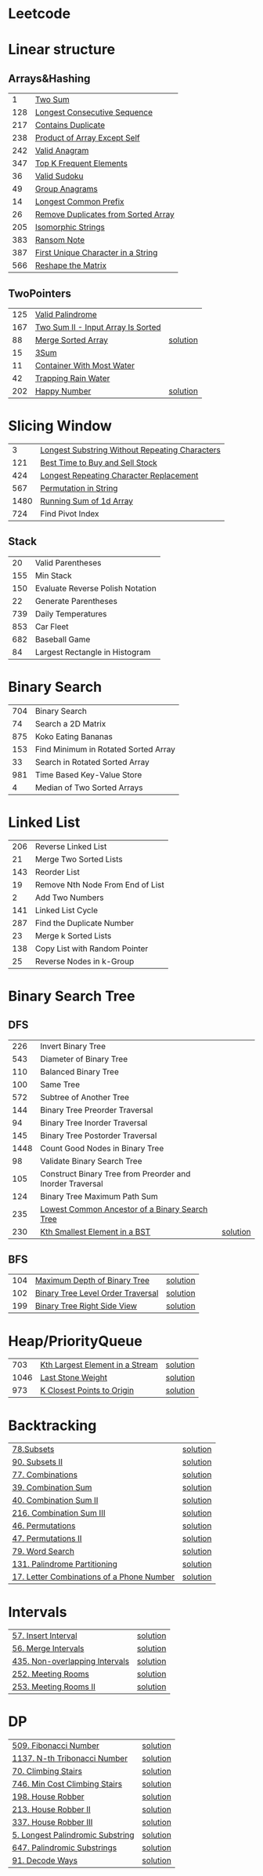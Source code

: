 # Leetcode


# Linear structure
## Arrays&Hashing
|     |                                                                                                                                                |
|-----|------------------------------------------------------------------------------------------------------------------------------------------------|
| 1   | [Two Sum](https://github.com/WeiruSun/Leetcode/blob/main/Arrays%26Hashing/1.%20Two%20Sum.md)                                                   |
| 128 | [Longest Consecutive Sequence](https://github.com/WeiruSun/Leetcode/blob/main/Arrays%26Hashing/128.%20Longest%20Consecutive%20Sequence.md)     |
| 217 | [Contains Duplicate](https://github.com/WeiruSun/Leetcode/blob/main/Arrays%26Hashing/217.%20Contains%20Duplicate.md)                           |
| 238 | [Product of Array Except Self](https://github.com/WeiruSun/Leetcode/blob/main/Arrays%26Hashing/238.%20Product%20of%20Array%20Except%20Self.md) |
| 242 | [Valid Anagram](https://github.com/WeiruSun/Leetcode/blob/main/Arrays%26Hashing/242.%20Valid%20Anagram.md)                                     |
| 347 | [Top K Frequent Elements](https://github.com/WeiruSun/Leetcode/blob/main/Arrays%26Hashing/347.%20Top%20K%20Frequent%20Elements.md)             |
| 36  | [Valid Sudoku](https://github.com/WeiruSun/Leetcode/blob/main/Arrays%26Hashing/36.%20Valid%20Sudoku.md)                                        |
| 49  | [Group Anagrams](https://github.com/WeiruSun/Leetcode/blob/main/Arrays%26Hashing/49.%20Group%20Anagrams.md)                                    |
| 14  | [Longest Common Prefix]()                             |
| 26  | [Remove Duplicates from Sorted Array]()                                    |
|205  | [Isomorphic Strings]()      |
|383 | [Ransom Note]()|
|387 | [First Unique Character in a String]()|
|566 |[Reshape the Matrix]()|

## TwoPointers
|     |                                                                                                                            |                                                                                                                                                                        |
|-----|----------------------------------------------------------------------------------------------------------------------------|------------------------------------------------------------------------------------------------------------------------------------------------------------------------|
| 125 | [Valid Palindrome](https://leetcode.com/problems/valid-palindrome/)                                                        |                                                                                                                                                                        |
| 167 | [Two Sum II - Input Array Is Sorted](https://leetcode.com/problems/two-sum-ii-input-array-is-sorted/)                      |                                                                                                                                                                        | 
| 88  | [Merge Sorted Array](https://leetcode.com/problems/merge-sorted-array/description/?envType=study-plan&id=data-structure-i) | [solution](https://github.com/WeiruSun/Leetcode/blob/475a6039046db26425c02a9d41c0baedaabf155b/Two%20Pointers/88.%20Merge%20Sorted%20Array.md)                          |                    
| 15  | [3Sum](https://leetcode.com/problems/3sum/)                                                                                |                                                                                                                                                                        |
| 11  | [Container With Most Water](https://leetcode.com/problems/container-with-most-water/)                                      |                                                                                                                                                                        |
| 42  | [Trapping Rain Water](https://leetcode.com/problems/trapping-rain-water/)                                                  |                                                                                                                                                                        |
| 202 | [Happy Number](https://leetcode.com/problems/happy-number/description/)                                                    | [solution](https://github.com/WeiruSun/Leetcode/blob/4e79e7a3d31c07e4e3c05eee2255af50d7963ef6/Two%20Pointers/Floyd's%20Tortoise%20and%20Hare/202.%20Happy%20Number.md) |

# Slicing Window
|      |                                                                                                                                 |
|------|---------------------------------------------------------------------------------------------------------------------------------|
| 3    | [Longest Substring Without Repeating Characters](https://leetcode.com/problems/longest-substring-without-repeating-characters/) |
| 121  | [Best Time to Buy and Sell Stock](https://leetcode.com/problems/best-time-to-buy-and-sell-stock/)                               |
| 424  | [Longest Repeating Character Replacement](https://leetcode.com/problems/longest-repeating-character-replacement/description/)   |
| 567  | [Permutation in String](https://leetcode.com/problems/permutation-in-string/)                                                   |
| 1480 | [Running Sum of 1d Array]()                                                                                                     |
| 724  |  Find Pivot Index                                                                                                               |


## Stack
|     |                                   |
|-----|-----------------------------------|
| 20  | 	Valid Parentheses                |
| 155 | 	Min Stack                        |
| 150 | 	Evaluate Reverse Polish Notation |
| 22  | 	Generate Parentheses             |
| 739 | 	Daily Temperatures               |
| 853 | 	Car Fleet                        |
| 682 | 	Baseball Game                    |
| 84  | 	Largest Rectangle in Histogram   |

# Binary Search
|     |                                       |
|-----|---------------------------------------|
| 704 | 	Binary Search                        |
| 74  | 	Search a 2D Matrix                   |
| 875 | 	Koko Eating Bananas                  |
| 153 | 	Find Minimum in Rotated Sorted Array |
| 33  | 	Search in Rotated Sorted Array       |
| 981 | 	Time Based Key-Value Store           |
| 4   | 	Median of Two Sorted Arrays          |

# Linked List
|     |                                   |
|-----|-----------------------------------|
| 206 | 	Reverse Linked List              |
| 21  | 	Merge Two Sorted Lists           |
| 143 | 	Reorder List                     |
| 19  | 	Remove Nth Node From End of List |
| 2   | 	Add Two Numbers                  |
| 141 | 	Linked List Cycle                |
| 287 | 	Find the Duplicate Number        |
| 23  | 	Merge k Sorted Lists             |
| 138 | 	Copy List with Random Pointer    |
| 25  | 	Reverse Nodes in k-Group         |

# Binary Search Tree
## DFS
|      |                                                                                                                                             |                                                                                                                                                           |
|------|---------------------------------------------------------------------------------------------------------------------------------------------|-----------------------------------------------------------------------------------------------------------------------------------------------------------|
| 226  | 	Invert Binary Tree                                                                                                                         |                                                                                                                                                           |                                                                                                                            
| 543  | 	Diameter of Binary Tree                                                                                                                    |                                                                                                                                                           |
| 110  | 	Balanced Binary Tree                                                                                                                       |                                                                                                                                                           |
| 100  | 	Same Tree                                                                                                                                  |                                                                                                                                                           |
| 572  | 	Subtree of Another Tree                                                                                                                    |
| 144  | 	Binary Tree Preorder Traversal                                                                                                             |
| 94   | 	Binary Tree Inorder Traversal                                                                                                              |
| 145  | 	Binary Tree Postorder Traversal                                                                                                            |                                                                                                                                                           |
| 1448 | 	Count Good Nodes in Binary Tree                                                                                                            |                                                                                                                                                           |
| 98   | 	Validate Binary Search Tree                                                                                                                |                                                                                                                                                           |
| 105  | 	Construct Binary Tree from Preorder and Inorder Traversal                                                                                  |                                                                                                                                                           |
| 124  | 	Binary Tree Maximum Path Sum                                                                                                               |                                                                                                                                                           |
| 235  | [Lowest Common Ancestor of a Binary Search Tree](https://leetcode.com/problems/lowest-common-ancestor-of-a-binary-search-tree/description/) |                                                                                                                                                           |
| 230  | [Kth Smallest Element in a BST](https://leetcode.com/problems/kth-smallest-element-in-a-bst/)                                               | [solution](https://github.com/WeiruSun/Leetcode/blob/c5944430ba237755b0824ea0b9f3c7d40b5ae892/Tree/DFS/230.%20Kth%20Smallest%20Element%20in%20a%20BST.md) |

## BFS
|     |                                                                                                                   |                                                                                                                                                       |
|-----|-------------------------------------------------------------------------------------------------------------------|-------------------------------------------------------------------------------------------------------------------------------------------------------|
| 104 | [Maximum Depth of Binary Tree](https://leetcode.com/problems/maximum-depth-of-binary-tree/description/)           | [solution](https://github.com/WeiruSun/Leetcode/blob/0a70eda8fe0bde76ede44d024552174bc967bc46/Tree/BFS/104%20MaximumDepthOfBinaryTree.md)             |     
| 102 | [Binary Tree Level Order Traversal](https://leetcode.com/problems/binary-tree-level-order-traversal/description/) | [solution](https://github.com/WeiruSun/Leetcode/blob/0a70eda8fe0bde76ede44d024552174bc967bc46/Tree/BFS/102%20BinaryTreeLevelOrderTraversal.md)        |
| 199 | [Binary Tree Right Side View](https://leetcode.com/problems/binary-tree-right-side-view/description/)             | [solution](https://github.com/WeiruSun/Leetcode/blob/0a70eda8fe0bde76ede44d024552174bc967bc46/Tree/BFS/199.%20Binary%20Tree%20Right%20Side%20View.md) |

# Heap/PriorityQueue
|      |                                                                                                     |                                                                                                                                                                                     |
|------|-----------------------------------------------------------------------------------------------------|-------------------------------------------------------------------------------------------------------------------------------------------------------------------------------------|
| 703  | [Kth Largest Element in a Stream](https://leetcode.com/problems/kth-largest-element-in-a-stream/)   | [solution](https://github.com/WeiruSun/Leetcode/blob/15a67d17a8864959c7a67ef540de54d57d42356b/Linear/heapq%20&%20priorityQueue/703.%20Kth%20Largest%20Element%20in%20a%20Stream.md) |
| 1046 | [Last Stone Weight](https://leetcode.com/problems/last-stone-weight/)                               | [solution](https://github.com/WeiruSun/Leetcode/blob/15a67d17a8864959c7a67ef540de54d57d42356b/Linear/heapq%20&%20priorityQueue/1046.%20Last%20Stone%20Weight.md)                    |
| 973  | [K Closest Points to Origin](https://leetcode.com/problems/k-closest-points-to-origin/description/) | [solution](https://github.com/WeiruSun/Leetcode/blob/15a67d17a8864959c7a67ef540de54d57d42356b/Linear/heapq%20&%20priorityQueue/973.%20K%20Closest%20Points%20to%20Origin.md)        |

#  Backtracking
|                                                                                                                   |                                                                                                                                                                      |
|-------------------------------------------------------------------------------------------------------------------|----------------------------------------------------------------------------------------------------------------------------------------------------------------------|
| [78.Subsets](https://leetcode.com/problems/subsets/)                                                              | [solution](https://github.com/WeiruSun/Leetcode/blob/688643feb4c538e99ddfce609250ef04e69498b2/Backtracking/78.%20Subsets.md)                                         |
| [90. Subsets II](https://leetcode.com/problems/subsets-ii/)                                                       | [solution](https://github.com/WeiruSun/Leetcode/blob/688643feb4c538e99ddfce609250ef04e69498b2/Backtracking/90.%20Subsets%20II.md)                                    |
| [77. Combinations](https://leetcode.com/problems/combinations/)                                                   | [solution](https://github.com/WeiruSun/Leetcode/blob/688643feb4c538e99ddfce609250ef04e69498b2/Backtracking/77%20combinations.md)                                     |
| [39. Combination Sum](https://leetcode.com/problems/combination-sum/)                                             | [solution](https://github.com/WeiruSun/Leetcode/blob/688643feb4c538e99ddfce609250ef04e69498b2/Backtracking/39%20CombinationSum.md)                                   |
| [40. Combination Sum II](https://leetcode.com/problems/combination-sum-ii/)                                       | [solution](https://github.com/WeiruSun/Leetcode/blob/688643feb4c538e99ddfce609250ef04e69498b2/Backtracking/40%20CombinationSumII.md)                                 |
| [216. Combination Sum III](https://leetcode.com/problems/combination-sum-iii/)                                    | [solution](https://github.com/WeiruSun/Leetcode/blob/688643feb4c538e99ddfce609250ef04e69498b2/Backtracking/216%20Combination%20Sum%20III.md)                         |
| [46. Permutations](https://leetcode.com/problems/permutations/)                                                   | [solution](https://github.com/WeiruSun/Leetcode/blob/688643feb4c538e99ddfce609250ef04e69498b2/Backtracking/46%20Permutations.md)                                     |
| [47. Permutations II](https://leetcode.com/problems/permutations-ii/)                                             | [solution](https://github.com/WeiruSun/Leetcode/blob/688643feb4c538e99ddfce609250ef04e69498b2/Backtracking/47%20PermutationsII.md)                                   |
| [79. Word Search](https://leetcode.com/problems/word-search/)                                                     | [solution](https://github.com/WeiruSun/Leetcode/blob/688643feb4c538e99ddfce609250ef04e69498b2/Backtracking/79.%20Word%20Search.md)                                   |
| [131. Palindrome Partitioning](https://leetcode.com/problems/palindrome-partitioning/)                            | [solution](https://github.com/WeiruSun/Leetcode/blob/688643feb4c538e99ddfce609250ef04e69498b2/Backtracking/131.%20Palindrome%20Partitioning.md)                      |
| [17. Letter Combinations of a Phone Number](https://leetcode.com/problems/letter-combinations-of-a-phone-number/) | [solution](https://github.com/WeiruSun/Leetcode/blob/688643feb4c538e99ddfce609250ef04e69498b2/Backtracking/17.%20Letter%20Combinations%20of%20a%20Phone%20Number.md) |

# Intervals
|                                                                                            |                                                                                                                                               |
|--------------------------------------------------------------------------------------------|-----------------------------------------------------------------------------------------------------------------------------------------------|
| [57. Insert Interval](https://leetcode.com/problems/insert-interval/)                      | [solution](https://github.com/WeiruSun/Leetcode/blob/5b40d596c31acce7d6ba763fe2ba0cbdfa534ef4/interval/57.%20Insert%20Interval.md)            |
| [56. Merge Intervals](https://leetcode.com/problems/merge-intervals/)                      | [solution](https://github.com/WeiruSun/Leetcode/blob/5b40d596c31acce7d6ba763fe2ba0cbdfa534ef4/interval/56.%20Merge%20Intervals.md)            |
| [435. Non-overlapping Intervals](https://leetcode.com/problems/non-overlapping-intervals/) | [solution](https://github.com/WeiruSun/Leetcode/blob/5b40d596c31acce7d6ba763fe2ba0cbdfa534ef4/interval/435.%20Non-overlapping%20Intervals.md) |
| [252. Meeting Rooms](https://leetcode.com/problems/meeting-rooms/)                         | [solution](https://github.com/WeiruSun/Leetcode/blob/5b40d596c31acce7d6ba763fe2ba0cbdfa534ef4/interval/252.%20Meeting%20Rooms.md)             |
| [253. Meeting Rooms II](https://leetcode.com/problems/meeting-rooms-ii/)                   | [solution](https://github.com/WeiruSun/Leetcode/blob/5b40d596c31acce7d6ba763fe2ba0cbdfa534ef4/interval/253.%20Meeting%20Rooms%20II.md)        |

# DP
|                                                                                                                                   |                                                                                                                                                            |
|-----------------------------------------------------------------------------------------------------------------------------------|------------------------------------------------------------------------------------------------------------------------------------------------------------|
| [509. Fibonacci Number](https://leetcode.com/problems/fibonacci-number/?envType=study-plan&id=dynamic-programming-i)              | [solution](https://github.com/WeiruSun/Leetcode/blob/318b2e4874dfa8fbc56c85b8fcac09a77ea4ae7c/DynamicProgramming/509.%20Fibonacci%20Number%20.md)          |
| [1137. N-th Tribonacci Number](https://leetcode.com/problems/n-th-tribonacci-number/?envType=study-plan&id=dynamic-programming-i) | [solution](https://github.com/WeiruSun/Leetcode/blob/a82cfcb309f0b0355e681fff92953daca07c2934/DynamicProgramming/1137.%20N-th%20Tribonacci%20Number.md)    |
| [70. Climbing Stairs](https://leetcode.com/problems/climbing-stairs/)                                                             | [solution](https://github.com/WeiruSun/Leetcode/blob/5b40d596c31acce7d6ba763fe2ba0cbdfa534ef4/DynamicProgramming/70.%20Climbing%20Stairs.md)               |
| [746. Min Cost Climbing Stairs](https://leetcode.com/problems/min-cost-climbing-stairs/)                                          | [solution](https://github.com/WeiruSun/Leetcode/blob/5b40d596c31acce7d6ba763fe2ba0cbdfa534ef4/DynamicProgramming/746.%20Min%20Cost%20Climbing%20Stairs.md) |
| [198. House Robber](https://leetcode.com/problems/house-robber/)                                                                  | [solution](https://github.com/WeiruSun/Leetcode/blob/e50f4bc69bd9f2ec182dca42ba63b97da4627cb5/DynamicProgramming/198%20House%20Robber.md)                  |
| [213. House Robber II](https://leetcode.com/problems/house-robber-ii/)                                                            | [solution](https://github.com/WeiruSun/Leetcode/blob/e50f4bc69bd9f2ec182dca42ba63b97da4627cb5/DynamicProgramming/213%20House%20Robber%20II.md)             |
| [337. House Robber III](https://leetcode.com/problems/house-robber-iii/)                                                          | [solution](https://github.com/WeiruSun/Leetcode/blob/e50f4bc69bd9f2ec182dca42ba63b97da4627cb5/DynamicProgramming/337%20House%20Robber%20III.md)            |
| [5. Longest Palindromic Substring](https://leetcode.com/problems/longest-palindromic-substring/)                                  | [solution](https://github.com/WeiruSun/Leetcode/blob/e50f4bc69bd9f2ec182dca42ba63b97da4627cb5/DynamicProgramming/5%20Longest%20Palindromic%20Substring.md) |
| [647. Palindromic Substrings](https://leetcode.com/problems/palindromic-substrings/)                                              | [solution](https://github.com/WeiruSun/Leetcode/blob/48c81f2e4936b0ab220608b3a84046b70ee7e895/DynamicProgramming/647.%20Palindromic%20Substrings.md)       |
| [91. Decode Ways](https://leetcode.com/problems/decode-ways/description/)                                                         | [solution]()                                                                                                                                               |

